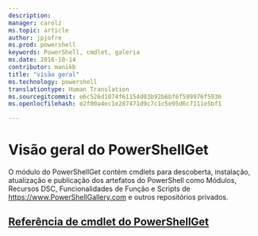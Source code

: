 ```yaml
---
description: 
manager: carolz
ms.topic: article
author: jpjofre
ms.prod: powershell
keywords: PowerShell, cmdlet, galeria
ms.date: 2016-10-14
contributor: manikb
title: "visão geral"
ms.technology: powershell
translationtype: Human Translation
ms.sourcegitcommit: e6c526d1074f61154d03b92b6bf6f599976f5936
ms.openlocfilehash: e2f00a4ec1e287471d9c7c1c5e95d6c7111e5bf1

---
```


# Visão geral do PowerShellGet

O módulo do PowerShellGet contém cmdlets para descoberta, instalação, atualização e publicação dos artefatos do PowerShell como Módulos, Recursos DSC, Funcionalidades de Função e Scripts de https://www.PowerShellGallery.com e outros repositórios privados.

## [Referência de cmdlet do PowerShellGet](./psget_cmdlets_reference.md)




<!--HONumber=Oct16_HO2-->


